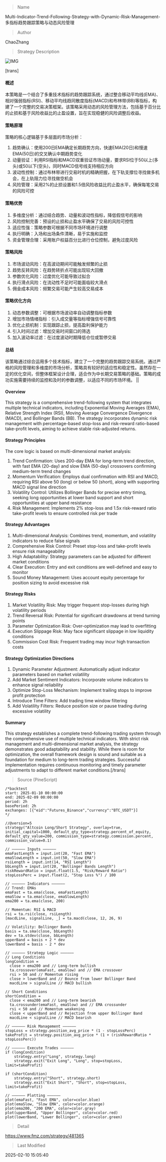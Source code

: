 
> Name

Multi-Indicator-Trend-Following-Strategy-with-Dynamic-Risk-Management-多指标趋势跟踪策略与动态风险管理

> Author

ChaoZhang

> Strategy Description

![IMG](https://www.fmz.com/upload/asset/1a3ae97a47ddd86becd.png)

[trans]
#### 概述
本策略是一个结合了多重技术指标的趋势跟踪系统，通过整合移动平均线(EMA)、相对强弱指标(RSI)、移动平均线趋同散度指标(MACD)和布林带(BB)等指标，构建了一个完整的交易决策框架。该策略采用动态的风险管理方法，包括基于百分比的止损和基于风险收益比的止盈设置，旨在实现稳健的风险调整后收益。

#### 策略原理
策略的核心逻辑基于多层面的市场分析：
1. 趋势确认：使用200日EMA确定长期趋势方向，快速EMA(20日)和慢速EMA(50日)的交叉确认中期趋势变化
2. 动量验证：利用RSI指标和MACD双重验证市场动量，要求RSI位于50以上(多头)或50以下(空头)，同时MACD信号线支持相应方向
3. 波动性控制：通过布林带进行交易时机的精确把握，在下轨支撑位寻找做多机会，在上轨阻力位寻找做空机会
4. 风险管理：采用2%的止损设置和1.5倍风险收益比的止盈水平，确保每笔交易的风险可控

#### 策略优势
1. 多维度分析：通过结合趋势、动量和波动性指标，降低假信号的影响
2. 风险控制完善：预设的止损和止盈水平确保了交易的风险可控性
3. 适应性强：策略参数可根据不同市场环境进行调整
4. 执行明确：入场和出场条件清晰，易于实施和监控
5. 资金管理合理：采用账户权益百分比进行仓位控制，避免过度风险

#### 策略风险
1. 市场波动风险：在高波动期间可能触发频繁的止损
2. 趋势反转风险：在趋势转折点可能出现较大回撤
3. 参数优化风险：过度优化可能导致过拟合
4. 执行滑点风险：在流动性不足时可能面临较大滑点
5. 佣金成本风险：频繁交易可能产生较高交易成本

#### 策略优化方向
1. 动态参数调整：可根据市场波动率自动调整指标参数
2. 增加市场情绪指标：引入成交量等指标增强信号可靠性
3. 优化止损机制：实现跟踪止损，提高盈利保护能力
4. 引入时间过滤：增加交易时间窗口的筛选
5. 加入波动率过滤：在过度波动时期降低仓位或暂停交易

#### 总结
该策略通过综合运用多个技术指标，建立了一个完整的趋势跟踪交易系统。通过严格的风险管理和多维度的市场分析，策略具有较好的适应性和稳定性。虽然存在一定的优化空间，但整体框架设计合理，适合作为中长期交易策略的基础。策略的成功实施需要持续的监控和及时的参数调整，以适应不同的市场环境。 ||

#### Overview
This strategy is a comprehensive trend-following system that integrates multiple technical indicators, including Exponential Moving Averages (EMA), Relative Strength Index (RSI), Moving Average Convergence Divergence (MACD), and Bollinger Bands (BB). The strategy incorporates dynamic risk management with percentage-based stop-loss and risk-reward ratio-based take-profit levels, aiming to achieve stable risk-adjusted returns.

#### Strategy Principles
The core logic is based on multi-dimensional market analysis:
1. Trend Confirmation: Uses 200-day EMA for long-term trend direction, with fast EMA (20-day) and slow EMA (50-day) crossovers confirming medium-term trend changes
2. Momentum Verification: Employs dual confirmation with RSI and MACD, requiring RSI above 50 (long) or below 50 (short), along with supporting MACD signal line direction
3. Volatility Control: Utilizes Bollinger Bands for precise entry timing, seeking long opportunities at lower band support and short opportunities at upper band resistance
4. Risk Management: Implements 2% stop-loss and 1.5x risk-reward ratio take-profit levels to ensure controlled risk per trade

#### Strategy Advantages
1. Multi-dimensional Analysis: Combines trend, momentum, and volatility indicators to reduce false signals
2. Comprehensive Risk Control: Preset stop-loss and take-profit levels ensure risk manageability
3. High Adaptability: Strategy parameters can be adjusted for different market conditions
4. Clear Execution: Entry and exit conditions are well-defined and easy to monitor
5. Sound Money Management: Uses account equity percentage for position sizing to avoid excessive risk

#### Strategy Risks
1. Market Volatility Risk: May trigger frequent stop-losses during high volatility periods
2. Trend Reversal Risk: Potential for significant drawdowns at trend turning points
3. Parameter Optimization Risk: Over-optimization may lead to overfitting
4. Execution Slippage Risk: May face significant slippage in low liquidity conditions
5. Commission Cost Risk: Frequent trading may incur high transaction costs

#### Strategy Optimization Directions
1. Dynamic Parameter Adjustment: Automatically adjust indicator parameters based on market volatility
2. Add Market Sentiment Indicators: Incorporate volume indicators to enhance signal reliability
3. Optimize Stop-Loss Mechanism: Implement trailing stops to improve profit protection
4. Introduce Time Filters: Add trading time window filtering
5. Add Volatility Filters: Reduce position size or pause trading during excessive volatility

#### Summary
This strategy establishes a complete trend-following trading system through the comprehensive use of multiple technical indicators. With strict risk management and multi-dimensional market analysis, the strategy demonstrates good adaptability and stability. While there is room for optimization, the overall framework design is sound and suitable as a foundation for medium to long-term trading strategies. Successful implementation requires continuous monitoring and timely parameter adjustments to adapt to different market conditions.[/trans]



> Source (PineScript)

``` pinescript
/*backtest
start: 2025-01-10 00:00:00
end: 2025-02-09 00:00:00
period: 2h
basePeriod: 2h
exchanges: [{"eid":"Futures_Binance","currency":"BTC_USDT"}]
*/

//@version=5
strategy("Altcoin Long/Short Strategy", overlay=true, initial_capital=1000, default_qty_type=strategy.percent_of_equity, default_qty_value=200, commission_type=strategy.commission.percent, commission_value=0.1)

// —————— Inputs ——————
emaFastLength = input.int(20, "Fast EMA")
emaSlowLength = input.int(50, "Slow EMA")
rsiLength = input.int(14, "RSI Length")
bbLength = input.int(20, "Bollinger Bands Length")
riskRewardRatio = input.float(1.5, "Risk/Reward Ratio")
stopLossPerc = input.float(2, "Stop Loss %") / 100

// —————— Indicators ——————
// Trend: EMAs
emaFast = ta.ema(close, emaFastLength)
emaSlow = ta.ema(close, emaSlowLength)
ema200 = ta.ema(close, 200)

// Momentum: RSI & MACD
rsi = ta.rsi(close, rsiLength)
[macdLine, signalLine, _] = ta.macd(close, 12, 26, 9)

// Volatility: Bollinger Bands
basis = ta.sma(close, bbLength)
dev = ta.stdev(close, bbLength)
upperBand = basis + 2 * dev
lowerBand = basis - 2 * dev

// —————— Strategy Logic ——————
// Long Conditions
longCondition = 
  close > ema200 and // Long-term bullish
  ta.crossover(emaFast, emaSlow) and // EMA crossover
  rsi > 50 and // Momentum rising
  close > lowerBand and // Bounce from lower Bollinger Band
  macdLine > signalLine // MACD bullish

// Short Conditions
shortCondition = 
  close < ema200 and // Long-term bearish
  ta.crossunder(emaFast, emaSlow) and // EMA crossunder
  rsi < 50 and // Momentum weakening
  close < upperBand and // Rejection from upper Bollinger Band
  macdLine < signalLine // MACD bearish

// —————— Risk Management ——————
stopLoss = strategy.position_avg_price * (1 - stopLossPerc)
takeProfit = strategy.position_avg_price * (1 + (riskRewardRatio * stopLossPerc))

// —————— Execute Trades ——————
if (longCondition)
    strategy.entry("Long", strategy.long)
    strategy.exit("Exit Long", "Long", stop=stopLoss, limit=takeProfit)

if (shortCondition)
    strategy.entry("Short", strategy.short)
    strategy.exit("Exit Short", "Short", stop=stopLoss, limit=takeProfit)

// —————— Plotting ——————
plot(emaFast, "Fast EMA", color=color.blue)
plot(emaSlow, "Slow EMA", color=color.orange)
plot(ema200, "200 EMA", color=color.gray)
plot(upperBand, "Upper Bollinger", color=color.red)
plot(lowerBand, "Lower Bollinger", color=color.green)
```

> Detail

https://www.fmz.com/strategy/481365

> Last Modified

2025-02-10 15:05:40
